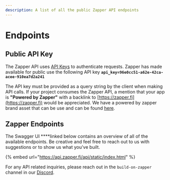 ```yaml
---
description: A list of all the public Zapper API endpoints
---
```


# Endpoints

## Public API Key

The Zapper API uses [API Keys](https://swagger.io/docs/specification/authentication/api-keys/) to authenticate requests. Zapper has made available for public use the following API key **`api_key=96e0cc51-a62e-42ca-acee-910ea7d2a241`**

The API key must be provided as a query string by the client when making API calls. If your project consumes the Zapper API, a mention that your app is **"Powered by Zapper"** with a backlink to [https://zapper.fi](https://zapper.fi) would be appreciated. We have a powered by zapper brand asset that can be use and can be found [here](../additional-resources/brand-assets.md).

## Zapper Endpoints

The Swagger UI ****linked below contains an overview of all of the available endpoints. Be creative and feel free to reach out to us with suggestions or to show us what you've built. 

{% embed url="https://api.zapper.fi/api/static/index.html" %}

For any API related inquiries, please reach out in the `build-on-zapper` channel in our [Discord](https://discord.com/invite/5C4wxPr).

